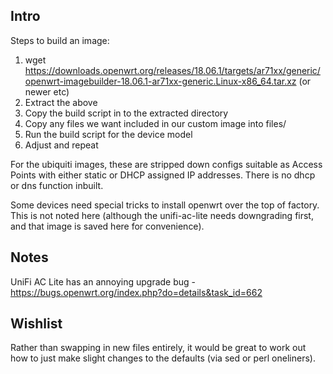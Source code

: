 Intro
-----
Steps to build an image:

1. wget https://downloads.openwrt.org/releases/18.06.1/targets/ar71xx/generic/openwrt-imagebuilder-18.06.1-ar71xx-generic.Linux-x86_64.tar.xz (or newer etc)
2. Extract the above
3. Copy the build script in to the extracted directory
4. Copy any files we want included in our custom image into files/
5. Run the build script for the device model
6. Adjust and repeat

For the ubiquiti images, these are stripped down configs suitable as Access Points with either static or DHCP assigned IP addresses. There is no dhcp or dns function inbuilt.

Some devices need special tricks to install openwrt over the top of factory. This is not noted here (although the unifi-ac-lite needs downgrading first, and that image is saved here for convenience).

Notes
-----

UniFi AC Lite has an annoying upgrade bug - https://bugs.openwrt.org/index.php?do=details&task_id=662

Wishlist
--------
Rather than swapping in new files entirely, it would be great to work out how to just make slight changes to the defaults (via sed or perl oneliners).
